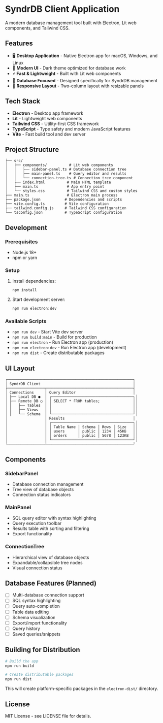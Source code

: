 # SyndrDB Client Application

A modern database management tool built with Electron, Lit web components, and Tailwind CSS.

## Features

- 🖥️ **Desktop Application** - Native Electron app for macOS, Windows, and Linux
- 🎨 **Modern UI** - Dark theme optimized for database work
- ⚡ **Fast & Lightweight** - Built with Lit web components
- 🎯 **Database Focused** - Designed specifically for SyndrDB management
- 📱 **Responsive Layout** - Two-column layout with resizable panels

## Tech Stack

- **Electron** - Desktop app framework
- **Lit** - Lightweight web components
- **Tailwind CSS** - Utility-first CSS framework
- **TypeScript** - Type safety and modern JavaScript features
- **Vite** - Fast build tool and dev server

## Project Structure

```
├── src/
│   ├── components/          # Lit web components
│   │   ├── sidebar-panel.ts # Database connection tree
│   │   ├── main-panel.ts    # Query editor and results
│   │   └── connection-tree.ts # Connection tree component
│   ├── index.html          # Main HTML template
│   ├── main.ts             # App entry point
│   └── styles.css          # Tailwind CSS and custom styles
├── main.ts                 # Electron main process
├── package.json           # Dependencies and scripts
├── vite.config.ts         # Vite configuration
├── tailwind.config.js     # Tailwind CSS configuration
└── tsconfig.json          # TypeScript configuration
```

## Development

### Prerequisites

- Node.js 18+ 
- npm or yarn

### Setup

1. Install dependencies:
   ```bash
   npm install
   ```

2. Start development server:
   ```bash
   npm run electron:dev
   ```

### Available Scripts

- `npm run dev` - Start Vite dev server
- `npm run build:main` - Build for production
- `npm run electron` - Run Electron app (production)
- `npm run electron:dev` - Run Electron app (development)
- `npm run dist` - Create distributable packages

## UI Layout

```
┌─────────────────────────────────────────────────────────┐
│ SyndrDB Client                                          │
├─────────────────┬───────────────────────────────────────┤
│ Connections     │ Query Editor                          │
│ ├── Local DB ●  │ ┌─────────────────────────────────────┐│
│ ├── Remote DB ○ │ │ SELECT * FROM tables;               ││
│ │   ├── Tables  │ │                                     ││
│ │   ├── Views   │ │                                     ││
│ │   └── Schema  │ └─────────────────────────────────────┘│
│                 │ Results                               │
│                 │ ┌─────────────────────────────────────┐│
│                 │ │ Table Name │ Schema │ Rows │ Size   ││
│                 │ │ users      │ public │ 1234 │ 45KB   ││
│                 │ │ orders     │ public │ 5678 │ 123KB  ││
│                 │ └─────────────────────────────────────┘│
└─────────────────┴───────────────────────────────────────┘
```

## Components

### SidebarPanel
- Database connection management
- Tree view of database objects
- Connection status indicators

### MainPanel  
- SQL query editor with syntax highlighting
- Query execution toolbar
- Results table with sorting and filtering
- Export functionality

### ConnectionTree
- Hierarchical view of database objects
- Expandable/collapsible tree nodes
- Visual connection status

## Database Features (Planned)

- [ ] Multi-database connection support
- [ ] SQL syntax highlighting
- [ ] Query auto-completion
- [ ] Table data editing
- [ ] Schema visualization
- [ ] Export/import functionality
- [ ] Query history
- [ ] Saved queries/snippets

## Building for Distribution

```bash
# Build the app
npm run build

# Create distributable packages
npm run dist
```

This will create platform-specific packages in the `electron-dist/` directory.

## License

MIT License - see LICENSE file for details.
